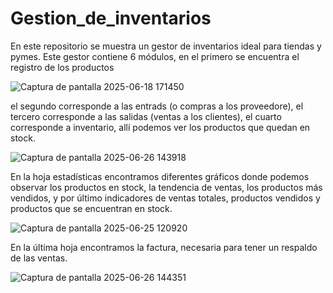 # Gestion_de_inventarios
En este repositorio se muestra un gestor de inventarios ideal para tiendas y pymes. Este gestor contiene 6 módulos, en el primero se encuentra el registro de los productos

![Captura de pantalla 2025-06-18 171450](https://github.com/user-attachments/assets/b1b8568e-bd09-4ba9-a456-707f0ef7c071)

el segundo corresponde a las entrads (o compras a los proveedore), el tercero corresponde a las salidas (ventas a los clientes), el cuarto corresponde a inventario, allí podemos ver los productos que quedan en stock.

![Captura de pantalla 2025-06-26 143918](https://github.com/user-attachments/assets/8f49c104-6be6-457f-a172-d00d85912573)

 En la hoja estadísticas encontramos diferentes gráficos donde podemos observar los productos en stock, la tendencia de ventas, los productos más vendidos, y por último indicadores de ventas totales, productos vendidos y productos que se encuentran en stock.
 
![Captura de pantalla 2025-06-25 120920](https://github.com/user-attachments/assets/5a8e1db5-3b5c-4fff-82bc-71fbc6d55569)

En la última hoja encontramos la factura, necesaria para tener un respaldo de las ventas.

![Captura de pantalla 2025-06-26 144351](https://github.com/user-attachments/assets/98006e82-2a30-487d-b563-3e79c222654c)
